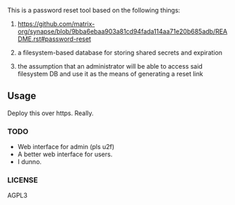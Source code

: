 This is a password reset tool based on the following things:

1) https://github.com/matrix-org/synapse/blob/9bba6ebaa903a81cd94fada114aa71e20b685adb/README.rst#password-reset

2) a filesystem-based database for storing shared secrets and expiration

3) the assumption that an administrator will be able to access said filesystem DB and use it as the means of generating a reset link

## Usage

Deploy this over https. Really.


### TODO

* Web interface for admin (pls u2f)
* A better web interface for users.
* I dunno.

### LICENSE

AGPL3
